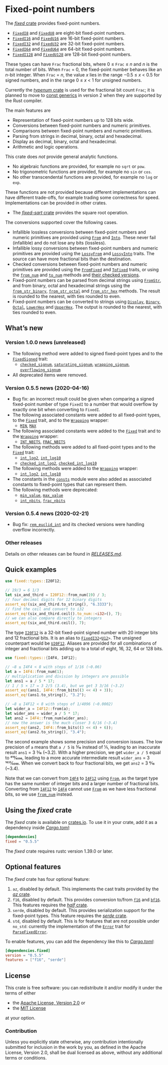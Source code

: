 <!-- Copyright © 2018–2020 Trevor Spiteri -->

<!-- Copying and distribution of this file, with or without
modification, are permitted in any medium without royalty provided the
copyright notice and this notice are preserved. This file is offered
as-is, without any warranty. -->

# Fixed-point numbers

The [*fixed* crate] provides fixed-point numbers.

  * [`FixedI8`] and [`FixedU8`] are eight-bit fixed-point numbers.
  * [`FixedI16`] and [`FixedU16`] are 16-bit fixed-point numbers.
  * [`FixedI32`] and [`FixedU32`] are 32-bit fixed-point numbers.
  * [`FixedI64`] and [`FixedU64`] are 64-bit fixed-point numbers.
  * [`FixedI128`] and [`FixedU128`] are 128-bit fixed-point numbers.

These types can have `Frac` fractional bits, where
0 ≤ `Frac` ≤ <i>n</i> and <i>n</i> is the total number of bits. When
`Frac` = 0, the fixed-point number behaves like an <i>n</i>-bit
integer. When `Frac` = <i>n</i>, the value <i>x</i> lies in the range
−0.5 ≤ <i>x</i> < 0.5 for signed numbers, and in the range
0 ≤ <i>x</i> < 1 for unsigned numbers.

Currently the [*typenum* crate] is used for the fractional bit count
`Frac`; it is planned to move to [const generics] in version 2 when
they are supported by the Rust compiler.

The main features are

  * Representation of fixed-point numbers up to 128 bits wide.
  * Conversions between fixed-point numbers and numeric primitives.
  * Comparisons between fixed-point numbers and numeric primitives.
  * Parsing from strings in decimal, binary, octal and hexadecimal.
  * Display as decimal, binary, octal and hexadecimal.
  * Arithmetic and logic operations.

This crate does *not* provide general analytic functions.

  * No algebraic functions are provided, for example no `sqrt` or
    `pow`.
  * No trigonometric functions are provided, for example no `sin` or
    `cos`.
  * No other transcendental functions are provided, for example no
    `log` or `exp`.

These functions are not provided because different implementations can
have different trade-offs, for example trading some correctness for
speed. Implementations can be provided in other crates.

  * The [*fixed-sqrt* crate] provides the square root operation.

The conversions supported cover the following cases.

  * Infallible lossless conversions between fixed-point numbers and
    numeric primitives are provided using [`From`] and [`Into`]. These
    never fail (infallible) and do not lose any bits (lossless).
  * Infallible lossy conversions between fixed-point numbers and
    numeric primitives are provided using the [`LossyFrom`] and
    [`LossyInto`] traits. The source can have more fractional bits
    than the destination.
  * Checked conversions between fixed-point numbers and numeric
    primitives are provided using the [`FromFixed`] and [`ToFixed`]
    traits, or using the [`from_num`] and [`to_num`] methods and
    [their checked versions][`checked_from_num`].
  * Fixed-point numbers can be parsed from decimal strings using
    [`FromStr`], and from binary, octal and hexadecimal strings using
    the [`from_str_binary`], [`from_str_octal`] and [`from_str_hex`]
    methods. The result is rounded to the nearest, with ties rounded
    to even.
  * Fixed-point numbers can be converted to strings using [`Display`],
    [`Binary`], [`Octal`], [`LowerHex`] and [`UpperHex`]. The output
    is rounded to the nearest, with ties rounded to even.

## What’s new

### Version 1.0.0 news (unreleased)

  * The following method were added to signed fixed-point types and to
    the [`FixedSigned`][tfs-1-0] trait:
	  * [`checked_signum`][f-csig-1-0],
        [`saturating_signum`][f-ssig-1-0],
        [`wrapping_signum`][f-wsig-1-0],
        [`overflowing_signum`][f-osig-1-0]
  * All deprecated items were removed.

[f-csig-1-0]: https://tspiteri.gitlab.io/fixed/dev/fixed/struct.FixedI32.html#method.checked_signum
[f-osig-1-0]: https://tspiteri.gitlab.io/fixed/dev/fixed/struct.FixedI32.html#method.overflowing_signum
[f-ssig-1-0]: https://tspiteri.gitlab.io/fixed/dev/fixed/struct.FixedI32.html#method.saturating_signum
[f-wsig-1-0]: https://tspiteri.gitlab.io/fixed/dev/fixed/struct.FixedI32.html#method.wrapping_signum
[tfs-1-0]: https://tspiteri.gitlab.io/fixed/dev/fixed/traits/trait.FixedSigned.html

### Version 0.5.5 news (2020-04-16)

  * Bug fix: an incorrect result could be given when comparing a
    signed fixed-point number of type `FixedI` to a number that would
    overflow by exactly one bit when converting to `FixedI`.
  * The following associated constants were added to all fixed-point
    types, to the [`Fixed`] trait, and to the [`Wrapping`] wrapper:
      * [`MIN`], [`MAX`]
  * The following associated constants were added to the [`Fixed`]
    trait and to the [`Wrapping`] wrapper:
      * [`INT_NBITS`], [`FRAC_NBITS`]
  * The following methods were added to all fixed-point types and to
    the [`Fixed`] trait:
      * [`int_log2`], [`int_log10`]
      * [`checked_int_log2`], [`checked_int_log10`]
  * The following methods were added to the [`Wrapping`] wrapper:
      *  [`int_log2`][wril2], [`int_log10`][wril10]
  * The constants in the [`consts`] module were also added as
    associated constants to fixed-point types that can represent them.
  * The following methods were deprecated:
      * [`min_value`], [`max_value`]
      * [`int_nbits`][`int_nbits()`], [`frac_nbits`][`frac_nbits()`]

### Version 0.5.4 news (2020-02-21)

  * Bug fix: [`rem_euclid_int`] and its checked versions were handling
    overflow incorrectly.

[`FRAC_NBITS`]: https://docs.rs/fixed/0.5.5/fixed/traits/trait.Fixed.html#associatedconstant.FRAC_NBITS
[`Fixed`]: https://docs.rs/fixed/0.5.5/fixed/traits/trait.Fixed.html
[`INT_NBITS`]: https://docs.rs/fixed/0.5.5/fixed/traits/trait.Fixed.html#associatedconstant.INT_NBITS
[`MAX`]: https://docs.rs/fixed/0.5.5/fixed/struct.FixedI32.html#associatedconstant.MAX
[`MIN`]: https://docs.rs/fixed/0.5.5/fixed/struct.FixedI32.html#associatedconstant.MIN
[`Wrapping`]: https://docs.rs/fixed/0.5.5/fixed/struct.Wrapping.html
[`checked_int_log10`]: https://docs.rs/fixed/0.5.5/fixed/struct.FixedI32.html#method.checked_int_log10
[`checked_int_log2`]: https://docs.rs/fixed/0.5.5/fixed/struct.FixedI32.html#method.checked_int_log2
[`consts`]: https://docs.rs/fixed/0.5.5/fixed/consts/index.html
[`frac_nbits()`]: https://docs.rs/fixed/0.5.5/fixed/struct.FixedI32.html#method.frac_nbits
[`int_log10`]: https://docs.rs/fixed/0.5.5/fixed/struct.FixedI32.html#method.int_log10
[`int_log2`]: https://docs.rs/fixed/0.5.5/fixed/struct.FixedI32.html#method.int_log2
[`int_nbits()`]: https://docs.rs/fixed/0.5.5/fixed/struct.FixedI32.html#method.int_nbits
[`max_value`]: https://docs.rs/fixed/0.5.5/fixed/struct.FixedI32.html#method.max_value
[`min_value`]: https://docs.rs/fixed/0.5.5/fixed/struct.FixedI32.html#method.min_value
[`rem_euclid_int`]: https://docs.rs/fixed/0.5.5/fixed/struct.FixedI32.html#method.rem_euclid_int
[wril10]: https://docs.rs/fixed/0.5.5/fixed/struct.Wrapping.html#method.int_log10
[wril2]: https://docs.rs/fixed/0.5.5/fixed/struct.Wrapping.html#method.int_log2

### Other releases

Details on other releases can be found in [*RELEASES.md*].

[*RELEASES.md*]: https://gitlab.com/tspiteri/fixed/blob/master/RELEASES.md

## Quick examples

```rust
use fixed::types::I20F12;

// 19/3 = 6 1/3
let six_and_third = I20F12::from_num(19) / 3;
// four decimal digits for 12 binary digits
assert_eq!(six_and_third.to_string(), "6.3333");
// find the ceil and convert to i32
assert_eq!(six_and_third.ceil().to_num::<i32>(), 7);
// we can also compare directly to integers
assert_eq!(six_and_third.ceil(), 7);
```

The type [`I20F12`] is a 32-bit fixed-point signed number with 20
integer bits and 12 fractional bits. It is an alias to
<code>[FixedI32][`FixedI32`]&lt;[U12][`U12`]&gt;</code>. The unsigned
counterpart would be [`U20F12`]. Aliases are provided for all
combinations of integer and fractional bits adding up to a total of
eight, 16, 32, 64 or 128 bits.

```rust
use fixed::types::{I4F4, I4F12};

// −8 ≤ I4F4 < 8 with steps of 1/16 (~0.06)
let a = I4F4::from_num(1);
// multiplication and division by integers are possible
let ans1 = a / 5 * 17;
// 1 / 5 × 17 = 3 2/5 (3.4), but we get 3 3/16 (~3.2)
assert_eq!(ans1, I4F4::from_bits((3 << 4) + 3));
assert_eq!(ans1.to_string(), "3.2");

// −8 ≤ I4F12 < 8 with steps of 1/4096 (~0.0002)
let wider_a = I4F12::from(a);
let wider_ans = wider_a / 5 * 17;
let ans2 = I4F4::from_num(wider_ans);
// now the answer is the much closer 3 6/16 (~3.4)
assert_eq!(ans2, I4F4::from_bits((3 << 4) + 6));
assert_eq!(ans2.to_string(), "3.4");
```

The second example shows some precision and conversion issues. The low
precision of `a` means that `a / 5` is 3⁄16 instead of 1⁄5, leading to
an inaccurate result `ans1` = 3 3⁄16 (~3.2). With a higher precision,
we get `wider_a / 5` equal to 819⁄4096, leading to a more accurate
intermediate result `wider_ans` = 3 1635⁄4096. When we convert back to
four fractional bits, we get `ans2` = 3 6⁄16 (~3.4).

Note that we can convert from [`I4F4`] to [`I4F12`] using [`From`], as
the target type has the same number of integer bits and a larger
number of fractional bits. Converting from [`I4F12`] to [`I4F4`]
cannot use [`From`] as we have less fractional bits, so we use
[`from_num`] instead.

## Using the *fixed* crate

The *fixed* crate is available on [crates.io][*fixed* crate]. To use
it in your crate, add it as a dependency inside [*Cargo.toml*]:

```toml
[dependencies]
fixed = "0.5.5"
```

The *fixed* crate requires rustc version 1.39.0 or later.

## Optional features

The *fixed* crate has four optional feature:

 1. `az`, disabled by default. This implements the cast traits
    provided by the [*az* crate].
 2. `f16`, disabled by default. This provides conversion to/from
    [`f16`] and [`bf16`]. This features requires the [*half* crate].
 3. `serde`, disabled by default. This provides serialization support
    for the fixed-point types. This feature requires the
    [*serde* crate].
 4. `std`, disabled by default. This is for features that are not
    possible under `no_std`: currently the implementation of the
    [`Error`] trait for [`ParseFixedError`].

To enable features, you can add the dependency like this to
[*Cargo.toml*]:

```toml
[dependencies.fixed]
version = "0.5.5"
features = ["f16", "serde"]
```

## License

This crate is free software: you can redistribute it and/or modify it
under the terms of either

  * the [Apache License, Version 2.0][LICENSE-APACHE] or
  * the [MIT License][LICENSE-MIT]

at your option.

### Contribution

Unless you explicitly state otherwise, any contribution intentionally
submitted for inclusion in the work by you, as defined in the Apache
License, Version 2.0, shall be dual licensed as above, without any
additional terms or conditions.

[*Cargo.toml*]: https://doc.rust-lang.org/cargo/guide/dependencies.html
[*az* crate]: https://crates.io/crates/az
[*fixed* crate]: https://crates.io/crates/fixed
[*fixed-sqrt* crate]: https://crates.io/crates/fixed-sqrt
[*half* crate]: https://crates.io/crates/half
[*serde* crate]: https://crates.io/crates/serde
[*typenum* crate]: https://crates.io/crates/typenum
[LICENSE-APACHE]: https://www.apache.org/licenses/LICENSE-2.0
[LICENSE-MIT]: https://opensource.org/licenses/MIT
[`Binary`]: https://doc.rust-lang.org/nightly/core/fmt/trait.Binary.html
[`Display`]: https://doc.rust-lang.org/nightly/core/fmt/trait.Display.html
[`Error`]: https://doc.rust-lang.org/nightly/std/error/trait.Error.html
[`FixedI128`]: https://docs.rs/fixed/0.5.5/fixed/struct.FixedI128.html
[`FixedI16`]: https://docs.rs/fixed/0.5.5/fixed/struct.FixedI16.html
[`FixedI32`]: https://docs.rs/fixed/0.5.5/fixed/struct.FixedI32.html
[`FixedI64`]: https://docs.rs/fixed/0.5.5/fixed/struct.FixedI64.html
[`FixedI8`]: https://docs.rs/fixed/0.5.5/fixed/struct.FixedI8.html
[`FixedU128`]: https://docs.rs/fixed/0.5.5/fixed/struct.FixedU128.html
[`FixedU16`]: https://docs.rs/fixed/0.5.5/fixed/struct.FixedU16.html
[`FixedU32`]: https://docs.rs/fixed/0.5.5/fixed/struct.FixedU32.html
[`FixedU64`]: https://docs.rs/fixed/0.5.5/fixed/struct.FixedU64.html
[`FixedU8`]: https://docs.rs/fixed/0.5.5/fixed/struct.FixedU8.html
[`FromFixed`]: https://docs.rs/fixed/0.5.5/fixed/traits/trait.FromFixed.html
[`FromStr`]: https://doc.rust-lang.org/nightly/core/str/trait.FromStr.html
[`From`]: https://doc.rust-lang.org/nightly/core/convert/trait.From.html
[`I20F12`]: https://docs.rs/fixed/0.5.5/fixed/types/type.I20F12.html
[`I4F12`]: https://docs.rs/fixed/0.5.5/fixed/types/type.I4F12.html
[`I4F4`]: https://docs.rs/fixed/0.5.5/fixed/types/type.I4F4.html
[`Into`]: https://doc.rust-lang.org/nightly/core/convert/trait.Into.html
[`LossyFrom`]: https://docs.rs/fixed/0.5.5/fixed/traits/trait.LossyFrom.html
[`LossyInto`]: https://docs.rs/fixed/0.5.5/fixed/traits/trait.LossyInto.html
[`LowerHex`]: https://doc.rust-lang.org/nightly/core/fmt/trait.LowerHex.html
[`Octal`]: https://doc.rust-lang.org/nightly/core/fmt/trait.Octal.html
[`ParseFixedError`]: https://docs.rs/fixed/0.5.5/fixed/struct.ParseFixedError.html
[`ToFixed`]: https://docs.rs/fixed/0.5.5/fixed/traits/trait.ToFixed.html
[`U12`]: https://docs.rs/fixed/0.5.5/fixed/types/extra/type.U12.html
[`U20F12`]: https://docs.rs/fixed/0.5.5/fixed/types/type.U20F12.html
[`UpperHex`]: https://doc.rust-lang.org/nightly/core/fmt/trait.UpperHex.html
[`bf16`]: https://docs.rs/half/^1/half/struct.bf16.html
[`checked_from_num`]: https://docs.rs/fixed/0.5.5/fixed/struct.FixedI32.html#method.checked_from_num
[`f16`]: https://docs.rs/half/^1/half/struct.f16.html
[`from_num`]: https://docs.rs/fixed/0.5.5/fixed/struct.FixedI32.html#method.from_num
[`from_str_binary`]: https://docs.rs/fixed/0.5.5/fixed/struct.FixedI32.html#method.from_str_binary
[`from_str_hex`]: https://docs.rs/fixed/0.5.5/fixed/struct.FixedI32.html#method.from_str_hex
[`from_str_octal`]: https://docs.rs/fixed/0.5.5/fixed/struct.FixedI32.html#method.from_str_octal
[`to_num`]: https://docs.rs/fixed/0.5.5/fixed/struct.FixedI32.html#method.to_num
[const generics]: https://github.com/rust-lang/rust/issues/44580
